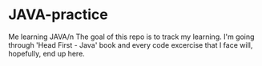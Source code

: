 # JAVA-practice
Me learning JAVA/n
The goal of this repo is to track my learning. I'm going through 'Head First - Java' book and every code excercise that I face will, hopefully, end up here.
